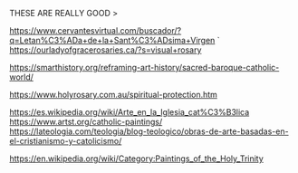 THESE ARE REALLY GOOD >

https://www.cervantesvirtual.com/buscador/?q=Letan%C3%ADa+de+la+Sant%C3%ADsima+Virgen
`
https://ourladyofgracerosaries.ca/?s=visual+rosary

https://smarthistory.org/reframing-art-history/sacred-baroque-catholic-world/

https://www.holyrosary.com.au/spiritual-protection.htm

https://es.wikipedia.org/wiki/Arte_en_la_Iglesia_cat%C3%B3lica
https://www.artst.org/catholic-paintings/
https://lateologia.com/teologia/blog-teologico/obras-de-arte-basadas-en-el-cristianismo-y-catolicismo/

https://en.wikipedia.org/wiki/Category:Paintings_of_the_Holy_Trinity
